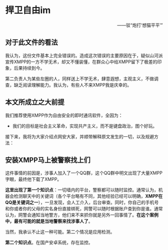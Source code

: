 # 捍卫自由im

<div align="right">——驳“炮打‘想猫平平’”</div>

## 对于此文件的看法

我认为，这份文件基本上完全错误的。造成这次错误的主要原因在于，疑似山河派宣传XMPP的一方不学无术，却又不懂装懂，在群众心中给XMPP留下了极差的印象，后果持续到今。

第二负责人为某些左圈的人，同样送上不学无术，肆意遐想，主观主义，不做调查，缺乏阅读理解能力。我认为，有些人不来XMPP我是庆幸的。

## 本文所成立之大前提

我们推荐使用XMPP作为自由安全的即时通讯软件，全因为：
+ 我们的目标是社会主义革命，实现共产主义，而不是键盘政治，图个好玩。

接下来，我将为大家介绍点网安大家，并顺带解释原文发生的一切，以及规避方法：

## 安装XMPP马上被警察找上们

这件事情的前因是，涉事人加入了一个QQ群，这个QQ群中明文出现了大量XMPP字眼，最终他下载了XMPP。

**这里出现了第一个知识点**：一切墙内的平台，警察都可以随时监控。通常认为，机器会检测聊天中的关键词（各个平台略有不同，其他经验已经可以明确，**XMPP在QQ是关键词之一**），一旦发现，会人工介入，后台审查。同时，你自己的手机号和你或者你的父母的实名身份直接绑死，网警可以随时根据账户查到你是谁。通常认为，网警会通知当地警方，他们来不来抓你就是另外一回事情了。**在这个案例中，最有可能的就是当地警察来找涉事人了**。

当然，我承认不止这一种可能。第二个情况是应用检测。

**第二个知识点**。在国产安卓系统，存在监控。


<!--stackedit_data:
eyJoaXN0b3J5IjpbLTEyNDY5MDE0MTcsLTU1MzAzOTU5N119
-->